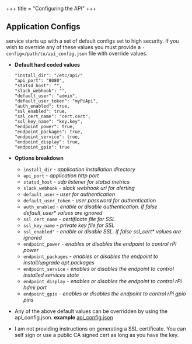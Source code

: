 +++
title = "Configuring the API"
+++

## Application Configs
service starts up with a set of default configs set to high security.  If you wish to override
any of these values you must provide a `-config=/path/to/api_config.json` file with override values.

* **Default hard coded values**
  ```
  "install_dir": "/etc/api/"
  "api_port": "8080",
  "statsd_host": "",
  "slack_webhook": "",
  "default_user": "admin",
  "default_user_token": "myPiApi",
  "auth_enabled": true,
  "ssl_enabled": true,
  "ssl_cert_name": "cert.cert",
  "ssl_key_name": "key.key",
  "endpoint_power": true,
  "endpoint_packages": true,
  "endpoint_service": true,
  "endpoint_display": true,
  "endpoint_gpio": true
  ```

* **Options breakdown**
  * `install_dir` - _application installation directory_
  * `api_port` - _application http port_
  * `statsd_host` - _udp listener for statsd metrics_
  * `slack_webhook` - _slack webhook uri for alerting_
  * `default_user` - _user for authentication_
  * `default_user_token` - _user password for authentication_
  * `auth_enabled` - _enable or disable authentication. if false default\_user\* values are ignored_
  * `ssl_cert_name` - _certificate file for SSL_
  * `ssl_key_name` - _private key file for SSL_
  * `ssl_enabled"` - _enable or disable SSL. if false ssl\_cert\* values are ignored_
  * `endpoint_power` - _enables or disables the endpoint to control rPi power_
  * `endpoint_packages` - _enables or disables the endpoint to install/upgrade apt packages_
  * `endpoint_service` - _enables or disables the endpoint to control installed services state_
  * `endpoint_display` - _enables or disables the endpoint to control rPi hdmi port_
  * `endpoint_gpio` - _enables or disables the endpoint to control rPi gpio pins_

* Any of the above default values can be overridden by using the api_config.json. **example** [api_config.json](https://github.com/RebelIT/rpIoT/blob/master/examples/example_api_config.json)
* I am not providing instructions on generating a SSL certificate. You can self sign or use a public CA signed cert as long as you have the key.
